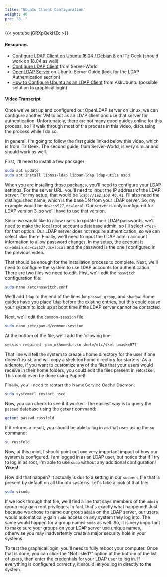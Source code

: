 ```yaml
---
title: "Ubuntu Client Configuration"
weight: 40
pre: "8. "
---
```


{{< youtube jGRXpQekHZc >}}

#### Resources

* [Configure LDAP Client on Ubuntu 16.04 / Debian 8](https://www.itzgeek.com/how-tos/linux/ubuntu-how-tos/configure-ldap-client-on-ubuntu-16-04-debian-8.html) on ITz Geek (should work on 18.04 as well)
* [Configure LDAP Client](https://www.server-world.info/en/note?os=Ubuntu_18.04&p=openldap&f=3) from Server-World
* [OpenLDAP Server](https://help.ubuntu.com/lts/serverguide/openldap-server.html.en) on Ubuntu Server Guide (look for the LDAP Authentication section)
* [How to Configure Ubuntu as an LDAP Client](https://askubuntu.com/questions/127389/how-to-configure-ubuntu-as-an-ldap-client) from AskUbuntu (possible solution to graphical login)

#### Video Transcript

Once we've set up and configured our OpenLDAP server on Linux, we can configure another VM to act as an LDAP client and use that server for authentication. Unfortunately, there are not many good guides online for this process, so I'll walk through most of the process in this video, discussing the process while I do so.

In general, I'm going to follow the first guide linked below this video, which is from ITz Geek. The second guide, from Server-World, is very similar and should work as well.

First, I'll need to install a few packages:

```bash
sudo apt update
sudo apt install libnss-ldap libpam-ldap ldap-utils nscd
```

When you are installing those packages, you'll need to configure your LDAP settings. For the server URL, you'll need to input the IP address of the LDAP server. For my setup, that would be `ldap://192.168.40.41`. I'll also need the distinguished name, which is the base DN from your LDAP server. So, my example would be `dc=cis527,dc=local`. Our server is only configured for LDAP version 3, so we'll have to use that version.

Since we would like to allow users to update their LDAP passwords, we'll need to make the local root account a database admin, so I'll select `<Yes>` for that option. Our LDAP server does not require authentication, so we can select `<No>` there. Finally, we'll need to input the LDAP admin account information to allow password changes. In my setup, the account is `cn=admin,dc=cis527,dc=local` and the password is the one I configured in the previous video.

That should be enough for the installation process to complete. Next, we'll need to configure the system to use LDAP accounts for authentication. There are two files we need to edit. First, we'll edit the `nsswitch` configuration file:

```bash
sudo nano /etc/nsswitch.conf
```

We'll add `ldap` to the end of the lines for `passwd`, `group`, and `shadow`. Some guides have you place `ldap` before the existing entries, but this could cause your system to lock up at boot time if the LDAP server cannot be contacted.

Next, we'll edit the `common-session` file:

```bash
sudo nano /etc/pam.d/common-session
```

At the bottom of the file, we'll add the following line:

```bash
session required  pam_mkhomedir.so skel=/etc/skel umask=077
```

That line will tell the system to create a home directory for the user if one doesn't exist, and will copy a skeleton home directory for starters. As a sidenote, if you want to customize any of the files that your users would receive in their home folders, you could edit the files present in /etc/skel. This could even be done using Puppet!

Finally, you'll need to restart the Name Service Cache Daemon:

```bash
sudo systemctl restart nscd
```

Now, you can check to see if it worked. The easiest way is to query the `passwd` database using the `getent` command:

```bash
getent passwd russfeld
```

If it returns a result, you should be able to log in as that user using the `su` command:

```bash
su russfeld
```

Now, at this point, I should point out one very important impact of how our system is configured. I am logged in as an LDAP user, but notice that if I try to log in as root, I'm able to use `sudo` without any additional configuration! **Yikes!**

How did that happen? It actually is due to a setting in our `sudoers` file that is present by default on all Ubuntu systems. Let's take a look at that file:

```bash
sudo visudo
```

If we look through that file, we'll find a line that says members of the `admin` group may gain root privileges. In fact, that's exactly what happened! Just because we chose to name our group `admin` on the LDAP server, our users would automatically gain `sudo` access on any system they log into. The same would happen for a group named `sudo` as well. So, it is very important to make sure your groups on your LDAP server use unique names, otherwise you may inadvertently create a major security hole in your systems.

To test the graphical login, you'll need to fully reboot your computer. Once that is done, you can click the "Not listed?" option at the bottom of the list of users, then enter the credentials for your LDAP user to log in. If everything is configured correctly, it should let you log in directly to the system.
